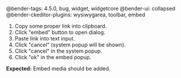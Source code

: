 @bender-tags: 4.5.0, bug, widget, widgetcore
@bender-ui: collapsed
@bender-ckeditor-plugins: wysiwygarea, toolbar, embed

1. Copy some proper link into clipboard.
2. Click "embed" button to open dialog.
3. Paste link into text input.
4. Click "cancel" (system popup will be shown).
5. Click "cancel" in the system popup.
6. Click "ok" in the embed popup.

**Expected:** Embed media should be added.
